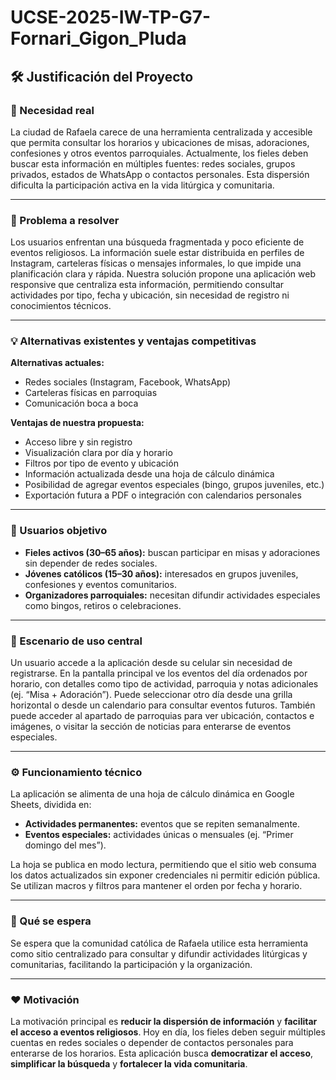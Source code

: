# UCSE-2025-IW-TP-G7-Fornari_Gigon_Pluda

## 🛠️ Justificación del Proyecto

### 📌 Necesidad real

La ciudad de Rafaela carece de una herramienta centralizada y accesible que permita consultar los horarios y ubicaciones de misas, adoraciones, confesiones y otros eventos parroquiales. Actualmente, los fieles deben buscar esta información en múltiples fuentes: redes sociales, grupos privados, estados de WhatsApp o contactos personales. Esta dispersión dificulta la participación activa en la vida litúrgica y comunitaria.

---

### 🎯 Problema a resolver

Los usuarios enfrentan una búsqueda fragmentada y poco eficiente de eventos religiosos. La información suele estar distribuida en perfiles de Instagram, carteleras físicas o mensajes informales, lo que impide una planificación clara y rápida. Nuestra solución propone una aplicación web responsive que centraliza esta información, permitiendo consultar actividades por tipo, fecha y ubicación, sin necesidad de registro ni conocimientos técnicos.

---

### 💡 Alternativas existentes y ventajas competitivas

**Alternativas actuales:**
- Redes sociales (Instagram, Facebook, WhatsApp)
- Carteleras físicas en parroquias
- Comunicación boca a boca

**Ventajas de nuestra propuesta:**
- Acceso libre y sin registro
- Visualización clara por día y horario
- Filtros por tipo de evento y ubicación
- Información actualizada desde una hoja de cálculo dinámica
- Posibilidad de agregar eventos especiales (bingo, grupos juveniles, etc.)
- Exportación futura a PDF o integración con calendarios personales

---

### 👥 Usuarios objetivo

- **Fieles activos (30–65 años):** buscan participar en misas y adoraciones sin depender de redes sociales.
- **Jóvenes católicos (15–30 años):** interesados en grupos juveniles, confesiones y eventos comunitarios.
- **Organizadores parroquiales:** necesitan difundir actividades especiales como bingos, retiros o celebraciones.

---

### 🧭 Escenario de uso central

Un usuario accede a la aplicación desde su celular sin necesidad de registrarse. En la pantalla principal ve los eventos del día ordenados por horario, con detalles como tipo de actividad, parroquia y notas adicionales (ej. “Misa + Adoración”). Puede seleccionar otro día desde una grilla horizontal o desde un calendario para consultar eventos futuros. También puede acceder al apartado de parroquias para ver ubicación, contactos e imágenes, o visitar la sección de noticias para enterarse de eventos especiales.

---

### ⚙️ Funcionamiento técnico

La aplicación se alimenta de una hoja de cálculo dinámica en Google Sheets, dividida en:
- **Actividades permanentes:** eventos que se repiten semanalmente.
- **Eventos especiales:** actividades únicas o mensuales (ej. “Primer domingo del mes”).

La hoja se publica en modo lectura, permitiendo que el sitio web consuma los datos actualizados sin exponer credenciales ni permitir edición pública. Se utilizan macros y filtros para mantener el orden por fecha y horario.

---

### 🎯 Qué se espera

Se espera que la comunidad católica de Rafaela utilice esta herramienta como sitio centralizado para consultar y difundir actividades litúrgicas y comunitarias, facilitando la participación y la organización.

---

### ❤️ Motivación

La motivación principal es **reducir la dispersión de información** y **facilitar el acceso a eventos religiosos**. Hoy en día, los fieles deben seguir múltiples cuentas en redes sociales o depender de contactos personales para enterarse de los horarios. Esta aplicación busca **democratizar el acceso**, **simplificar la búsqueda** y **fortalecer la vida comunitaria**.
